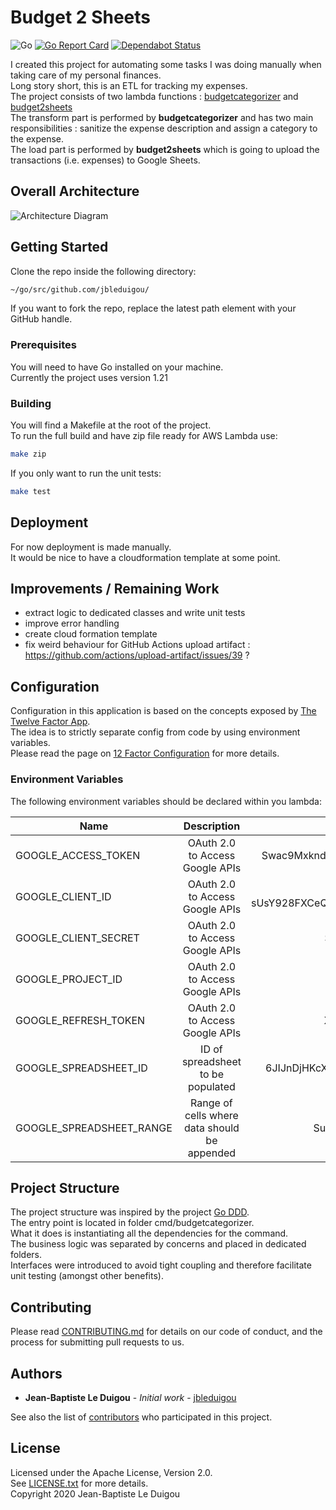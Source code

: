# Budget 2 Sheets
![Go](https://github.com/jbleduigou/budget2sheets/workflows/Go/badge.svg)
[![Go Report Card](https://goreportcard.com/badge/github.com/jbleduigou/budget2sheets)](https://goreportcard.com/report/github.com/jbleduigou/budget2sheets)
[![Dependabot Status](https://api.dependabot.com/badges/status?host=github&repo=jbleduigou/budget2sheets)](https://dependabot.com)


I created this project for automating some tasks I was doing manually when taking care of my personal finances.  
Long story short, this is an ETL for tracking my expenses.  
The project consists of two lambda functions : [budgetcategorizer](https://github.com/jbleduigou/budgetcategorizer) and [budget2sheets](https://github.com/jbleduigou/budget2sheets)  
The transform part is performed by **budgetcategorizer** and has two main responsibilities : sanitize the expense description and assign a category to the expense.  
The load part is performed by **budget2sheets** which is going to upload the transactions (i.e. expenses) to Google Sheets.

## Overall Architecture

![Architecture Diagram](architecture_diagram.png)

## Getting Started

Clone the repo inside the following directory:

```bash
~/go/src/github.com/jbleduigou/

```

If you want to fork the repo, replace the latest path element with your GitHub handle.

### Prerequisites

You will need to have Go installed on your machine.  
Currently the project uses version 1.21

### Building
You will find a Makefile at the root of the project.  
To run the full build and have zip file ready for AWS Lambda use:

```bash
make zip
```

If you only want to run the unit tests:

```bash
make test
```

## Deployment

For now deployment is made manually.  
It would be nice to have a cloudformation template at some point.

## Improvements / Remaining Work

* extract logic to dedicated classes and write unit tests
* improve error handling
* create cloud formation template
* fix weird behaviour for GitHub Actions upload artifact : https://github.com/actions/upload-artifact/issues/39 ?

## Configuration

Configuration in this application is based on the concepts exposed by [The Twelve Factor App](https://12factor.net/).  
The idea is to strictly separate config from code by using environment variables.  
Please read the page on [12 Factor Configuration](https://12factor.net/config) for more details.

### Environment Variables

The following environment variables should be declared within you lambda:

| Name                         | Description                                 | Sample Value                                                 |
| ---------------------------- |:-------------------------------------------:| :-----------------------------------------------------------:|
| GOOGLE_ACCESS_TOKEN          | OAuth 2.0 to Access Google APIs             | Swac9MxkndN1elrl3y7Gk6XWizKC97gs48eJ3p7O                     |
| GOOGLE_CLIENT_ID             | OAuth 2.0 to Access Google APIs             | 769149424942-sUsY928FXCeQB15Dpot0.apps.googleusercontent.com |
| GOOGLE_CLIENT_SECRET         | OAuth 2.0 to Access Google APIs             | Swac9MxkndN1elrl3y7G                                         |
| GOOGLE_PROJECT_ID            | OAuth 2.0 to Access Google APIs             | budget2sheets-633863                                         |
| GOOGLE_REFRESH_TOKEN         | OAuth 2.0 to Access Google APIs             | XgukkG2720EZOZuiYiHZ                                         |
| GOOGLE_SPREADSHEET_ID        | ID of spreadsheet to be populated           | 6JIJnDjHKcXwF9EhCTPLp0BJiZ03tMPvbVn36sj4                     |
| GOOGLE_SPREADSHEET_RANGE     | Range of cells where data should be appended| Suivi Dépenses Janvier!A2:F2                                 |

## Project Structure

The project structure was inspired by the project [Go DDD](https://github.com/marcusolsson/goddd).  
The entry point is located in folder cmd/budgetcategorizer.  
What it does is instantiating all the dependencies for the command.  
The business logic was separated by concerns and placed in dedicated folders.  
Interfaces were introduced to avoid tight coupling and therefore facilitate unit testing (amongst other benefits).  

## Contributing

Please read [CONTRIBUTING.md](CONTRIBUTING.md) for details on our code of conduct, and the process for submitting pull requests to us.

## Authors

* **Jean-Baptiste Le Duigou** - *Initial work* - [jbleduigou](https://github.com/jbleduigou)

See also the list of [contributors](https://github.com/jbleduigou/budget2sheets/contributors) who participated in this project.

## License

Licensed under the Apache License, Version 2.0.  
See [LICENSE.txt](LICENSE.txt) for more details.  
Copyright 2020 Jean-Baptiste Le Duigou
